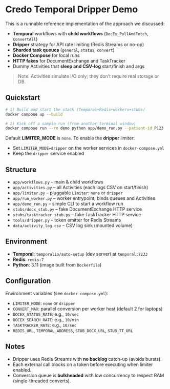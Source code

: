 # Credo Temporal Dripper Demo

This is a runnable reference implementation of the approach we discussed:
- **Temporal** workflows with **child workflows** (`DocEx_PollAndFetch`, `ConvertAll`)
- **Dripper** strategy for API rate limiting (Redis Streams or no-op)
- **Sharded task queues** (`general`, `status`, `convert`)
- **Docker Compose** for local runs
- **HTTP fakes** for DocumentExchange and TaskTracker
- Dummy Activities that **sleep and CSV-log** start/finish and args

> Note: Activities simulate I/O only; they don't require real storage or DB.

## Quickstart

```bash
# 1) Build and start the stack (Temporal+Redis+workers+stubs)
docker compose up --build

# 2) Kick off a sample run (from another terminal window)
docker compose run --rm demo python app/demo_run.py --patient-id P123
```

Default **LIMITER_MODE** is `none`. To enable the **dripper** limiter:
- Set `LIMITER_MODE=dripper` on the worker services in `docker-compose.yml`
- Keep the `dripper` service enabled

## Structure

- `app/workflows.py` – main & child workflows
- `app/activities.py` – all Activities (each logs CSV on start/finish)
- `app/limiter.py` – pluggable `Limiter`: `none` or `dripper`
- `app/run_worker.py` – worker entrypoint; binds queues and Activities
- `app/demo_run.py` – simple CLI to start a workflow run
- `stubs/docx_stub.py` – fake DocumentExchange HTTP service
- `stubs/tasktracker_stub.py` – fake TaskTracker HTTP service
- `tools/dripper.py` – token emitter for Redis Streams
- `data/activity_log.csv` – CSV log sink (mounted volume)

## Environment

- **Temporal**: `temporalio/auto-setup` (dev server) at `temporal:7233`
- **Redis**: `redis:7`
- **Python**: 3.11 (image built from `Dockerfile`)

## Configuration

Environment variables (see `docker-compose.yml`):
- `LIMITER_MODE`: `none` or `dripper`
- `CONVERT_MAX`: parallel conversion per worker host (default 2 for laptops)
- `DOCEX_STATUS_RATE`: e.g., `10/sec`
- `DOCEX_SEARCH_RATE`: e.g., `10/min`
- `TASKTRACKER_RATE`: e.g., `10/sec`
- `REDIS_URL`, `TEMPORAL_ADDRESS`, `STUB_DOCX_URL`, `STUB_TT_URL`

## Notes

- Dripper uses Redis Streams with **no backlog** catch-up (avoids bursts).
- Each external call blocks on a token before executing when limiter enabled.
- Conversion queue is **bulkheaded** with low concurrency to respect RAM (single-threaded converts).
